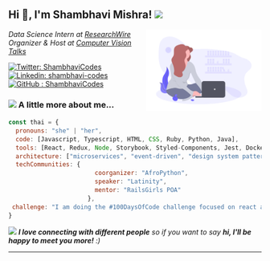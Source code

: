 <h2> Hi 👋, I'm Shambhavi Mishra! <img src="https://media.giphy.com/media/mGcNjsfWAjY5AEZNw6/giphy.gif" width="50"></h2>
<img align='right' src="https://github.com/ShambhaviCodes/ShambhaviCodes/blob/master/undraw_freelancer_b0my.png" width="230">
<p><em>Data Science Intern at <a href="http://www.researchwire.in">ResearchWire</a></br>Organizer & Host at <a href="https://www.computervisiontalks.github.io">Computer Vision Talks</a> 
</em></p>

[![Twitter: ShambhaviCodes](https://img.shields.io/twitter/follow/ThaiiBraga?style=social)](https://twitter.com/ShambhaviCodes)
[![Linkedin: shambhavi-codes](https://img.shields.io/badge/-thaianebraga-blue?style=flat-square&logo=Linkedin&logoColor=white&link=https://www.linkedin.com/in/thaianebraga/)](https://www.linkedin.com/in/shambhavi-codes/)
[![GitHub : ShambhaviCodes](https://img.shields.io/github/followers/thaiane?label=follow&style=social)](https://github.com/ShambhaviCodes)


### <img src="https://media.giphy.com/media/VgCDAzcKvsR6OM0uWg/giphy.gif" width="50"> A little more about me...  

```javascript
const thai = {
  pronouns: "she" | "her",
  code: [Javascript, Typescript, HTML, CSS, Ruby, Python, Java],
  tools: [React, Redux, Node, Storybook, Styled-Components, Jest, Docker],
  architecture: ["microservices", "event-driven", "design system pattern"],
  techCommunities: {
                        coorganizer: "AfroPython",
                        speaker: "Latinity",
                        mentor: "RailsGirls POA"
                      },
 challenge: "I am doing the #100DaysOfCode challenge focused on react and typescript"
}
```

<img src="https://media.giphy.com/media/LnQjpWaON8nhr21vNW/giphy.gif" width="60"> <em><b>I love connecting with different people</b> so if you want to say <b>hi, I'll be happy to meet you more!</b> :)</em>

---





































